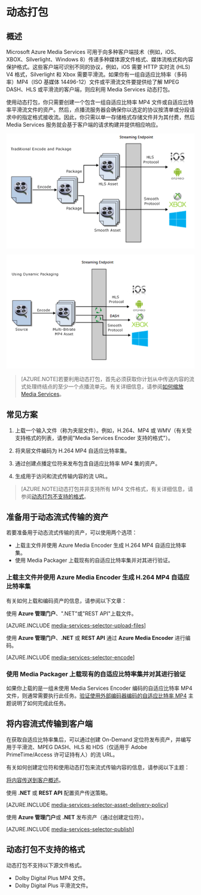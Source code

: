 <properties 
	pageTitle="动态打包概述" 
	description="主题提供动态打包的概述。" 
	authors="Juliako" 
	manager="dwrede" 
	editor="" 
	services="media-services" 
	documentationCenter=""/>

<tags 
wacn.date="05/15/2015"
	ms.service="media-services" 
	ms.workload="media" 
	ms.tgt_pltfrm="na" 
	ms.devlang="na" 
	ms.topic="article" 
	ms.date="04/15/2015" 
	ms.author="juliako"/>


# 动态打包 

## 概述

Microsoft Azure Media Services 可用于向多种客户端技术（例如，iOS、XBOX、Silverlight、Windows 8）传递多种媒体源文件格式、媒体流格式和内容保护格式。这些客户端可识别不同的协议，例如，iOS 需要 HTTP 实时流 (HLS) V4 格式，Silverlight 和 Xbox 需要平滑流。如果你有一组自适应比特率（多码率）MP4（ISO 基媒体 14496-12）文件或平滑流文件要提供给了解 MPEG DASH、HLS 或平滑流的客户端，则应利用 Media Services 动态打包。  

使用动态打包，你只需要创建一个包含一组自适应比特率 MP4 文件或自适应比特率平滑流文件的资产。然后，点播流服务器会确保你以选定的协议按清单或分段请求中的指定格式接收流。因此，你只需以单一存储格式存储文件并为其付费，然后 Media Services 服务就会基于客户端的请求构建并提供相应响应。


![Static Encoding](./media/media-services-dynamic-packaging/media-services-static-packaging.png)

![Dynamic Encoding](./media/media-services-dynamic-packaging/media-services-dynamic-packaging.png)


>[AZURE.NOTE]若要利用动态打包，首先必须获取你计划从中传送内容的流式处理终结点的至少一个点播流单元。有关详细信息，请参阅[如何缩放 Media Services](/documentation/articles/media-services-manage-origins#scale_streaming_endpoints)。

## 常见方案

1. 上载一个输入文件（称为夹层文件）。例如，H.264、MP4 或 WMV（有关受支持格式的列表，请参阅"Media Services Encoder 支持的格式"）。
 
1. 将夹层文件编码为 H.264 MP4 自适应比特率集。
 
1. 通过创建点播定位符来发布包含自适应比特率 MP4 集的资产。
 
1. 生成用于访问和流式传输内容的流 URL。
 
>[AZURE.NOTE]动态打包并非支持所有 MP4 文件格式，有关详细信息，请参阅[动态打包不支持的格式](/documentation/articles/media-services-dynamic-packaging-overview#unsupported_formats)。

## 准备用于动态流式传输的资产

若要准备用于动态流式传输的资产，可以使用两个选项： 

- 上载主文件并使用 Azure Media Encoder 生成 H.264 MP4 自适应比特率集。
- 使用 Media Packager 上载现有的自适应比特率集并对其进行验证。

### 上载主文件并使用 Azure Media Encoder 生成 H.264 MP4 自适应比特率集

有关如何上载和编码资产的信息，请参阅以下文章：


使用 **Azure 管理门户**、".NET"或"REST API"上载文件。

[AZURE.INCLUDE [media-services-selector-upload-files](../includes/media-services-selector-upload-files.md)]

使用 **Azure 管理门户**、**.NET** 或 **REST API** 通过 **Azure Media Encoder** 进行编码。
 
[AZURE.INCLUDE [media-services-selector-encode](../includes/media-services-selector-encode.md)]


### 使用 Media Packager 上载现有的自适应比特率集并对其进行验证

如果你上载的是一组未使用 Media Services Encoder 编码的自适应比特率 MP4 文件，则通常需要执行此任务。[验证使用外部编码器编码的自适应比特率 MP4](https://msdn.microsoft.com/zh-CN/library/azure/dn750842.aspx) 主题说明了如何完成此任务。

## 将内容流式传输到客户端

在获取自适应比特率集后，可以通过创建 On-Demand 定位符发布资产，并编写用于平滑流、MPEG DASH、HLS 和 HDS（仅适用于 Adobe PrimeTime/Access 许可证持有人）的流 URL。

有关如何创建定位符和使用动态打包来流式传输内容的信息，请参阅以下主题：

[将内容传送到客户概述](/documentation/articles/media-services-deliver-content-overview)。

使用 **.NET** 或 **REST API** 配置资产传送策略。

[AZURE.INCLUDE [media-services-selector-asset-delivery-policy](../includes/media-services-selector-asset-delivery-policy.md)]

使用 **Azure 管理门户**或 **.NET** 发布资产（通过创建定位符）。

[AZURE.INCLUDE [media-services-selector-publish](../includes/media-services-selector-publish.md)]


## <a id="unsupported_formats"></a>动态打包不支持的格式

动态打包不支持以下源文件格式。

- Dolby Digital Plus MP4 文件。
- Dolby Digital Plus 平滑流文件。

<!--HONumber=53-->